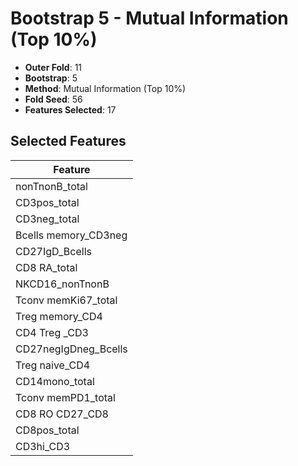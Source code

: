 # Bootstrap 5 - Mutual Information (Top 10%)

- **Outer Fold**: 11
- **Bootstrap**: 5
- **Method**: Mutual Information (Top 10%)
- **Fold Seed**: 56
- **Features Selected**: 17

## Selected Features

| Feature |
|---------|
| nonTnonB_total |
| CD3pos_total |
| CD3neg_total |
| Bcells memory_CD3neg |
| CD27IgD_Bcells |
| CD8 RA_total |
| NKCD16_nonTnonB |
| Tconv memKi67_total |
| Treg memory_CD4 |
| CD4 Treg _CD3 |
| CD27negIgDneg_Bcells |
| Treg naive_CD4 |
| CD14mono_total |
| Tconv memPD1_total |
| CD8 RO CD27_CD8 |
| CD8pos_total |
| CD3hi_CD3 |

